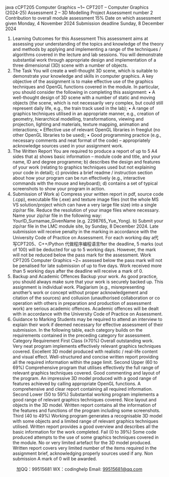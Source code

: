 java cCPT205 Computer Graphics
~1~
CPT20T – Computer Graphics (2024-25)
Assessment 2 – 3D Modelling Project
Assessment number 2
Contribution to overall module assessment 15%
Date on which assessment given Monday, 4 November 2024
Submission deadline Sunday, 8 December 2024
1. Learning Outcomes for this Assessment
This assessment aims at assessing your understanding of the topics and knowledge of the theory and 
methods by applying and implementing a range of the techniques / algorithms covered in the lecture and lab 
sessions. You will demonstrate substantial work through appropriate design and implementation of a three dimensional (3D) scene with a number of objects.
2. The Task
You will create a well-thought 3D scene, which is suitable to demonstrate your knowledge and skills in 
computer graphics. A key objective of the assignment is to make effective use of the graphics techniques 
and OpenGL functions covered in the module. In particular, you should consider the following in completing 
this assignment:
• A well-thought design of 3D scene with a number of static and moving objects (the scene, which is 
not necessarily very complex, but could still represent daily life, e.g., the train track used in the lab);
• A range of graphics techniques utilised in an appropriate manner, e.g., creation of geometry,
hierarchical modelling, transformations, viewing and projection, lighting and materials, texture 
mapping, animation and interactions;
• Effective use of relevant OpenGL libraries in freeglut (no other OpenGL libraries to be used);
• Good programming practice (e.g., necessary comments and neat format of the code) –
appropriately acknowledge sources used in your assignment work.
3. The Written Report
You are required to produce a report of up to 5 A4 sides that
a) shows basic information – module code and title, and your name, ID and degree programme;
b) describes the design and features of your work (relating to graphics techniques used but not 
explaining your code in detail);
c) provides a brief readme / instruction section about how your program can be run effectively (e.g.,
interactive commands with the mouse and keyboard);
d) contains a set of typical screenshots to show your program in action.
4. Submission of Work
a) Compress your written report in pdf, source code (.cpp), executable file (.exe) and texture 
image files (not the whole MS VS solution/project which can have a very large file size) into a
single zip/rar file. Reduce the resolution of your image files where necessary. Name your zip/rar 
file in the following way: YourID_Surnamae_GivenName (e.g. 2298765_Yue_Yong).
b) Submit your zip/rar file in the LMC module site, by Sunday, 8 December 2024.
Late submission will receive penalty in the marking in accordance with the University Code of Practice on 
Assessment. For each working day a代 写CPT205、C++/Python
代做程序编程语言fter the deadline, 5 marks (out of 100) will be deducted for up to 5 
working days. However, the mark will not be reduced below the pass mark for the assessment. Work 
CPT205 Computer Graphics
~2~
assessed below the pass mark will not be penalised for late submission of up to five days. Work received 
more than 5 working days after the deadline will receive a mark of 0.
5. Backup and Academic Offences
Backup your work. As good practice, you should always make sure that your work is securely backed up.
This assignment is individual work. Plagiarism (e.g., misrepresenting another’s work or concept without 
proper acknowledgement and citation of the sources) and collusion (unauthorised collaboration or co operation with others in preparation and production of assessment work) are serious academic offences. 
Academic offences will be dealt with in accordance with the University Code of Practice on Assessment.
6. Guidance to Marking
Students may be required to attend an interview to explain their work if deemed necessary for effective 
assessment of their submission.
In the following table, each category builds on the requirements contained in the preceding category for 
assessment.
Category Requirement
First Class
(≥70%)
Overall outstanding work. Very neat program implements effectively relevant graphics 
techniques covered.
Excellent 3D model produced with realistic / real-life content and visual effect.
Well-structured and concise written report providing all the required information within the 
page limit.
Second 
Upper
(60 to 69%)
Comprehensive program that utilises effectively the full range of relevant graphics 
techniques covered. Good commenting and layout of the program.
An impressive 3D model produced with a good range of features achieved by calling 
appropriate OpenGL functions.
A comprehensive and clear report containing all required information.
Second 
Lower
(50 to 59%)
Substantial working program implements a good range of relevant graphics techniques 
covered.
Nice layout and objects in the 3D model.
Written report contains all the information of the features and functions of the program 
including some screenshots.
Third
(40 to 49%)
Working program generates a recognisable 3D model with some objects and a limited 
range of relevant graphics techniques utilised.
Written report provides a good overview and describes all the basic information for the work 
completed.
Fail
(0 to 39%)
Some code produced attempts to the use of some graphics techniques covered in the 
module.
No or very limited artefact for the 3D model produced.
Written report covers very limited number of the items required in the assignment brief, 
acknowledging properly sources used if any.
Non submission
A mark of 0 will be awarded.

         
加QQ：99515681  WX：codinghelp  Email: 99515681@qq.com

